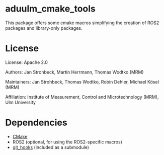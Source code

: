 aduulm_cmake_tools
==================

This package offers some cmake macros simplifying the creation of ROS2 packages and library-only packages.

License
=======

License: Apache 2.0

Authors: Jan Strohbeck, Martin Herrmann, Thomas Wodtko (MRM)

Maintainers: Jan Strohbeck, Thomas Wodtko, Robin Dehler, Michael Kösel (MRM)

Affiliation: Institute of Measurement, Control and Microtechnology (MRM), Ulm University

Dependencies
============

* [CMake](https://cmake.org/)
* ROS2 (optional, for using the ROS2-specific macros)
* [git_hooks](https://github.com/uulm-mrm/git_hooks) (included as a submodule)

